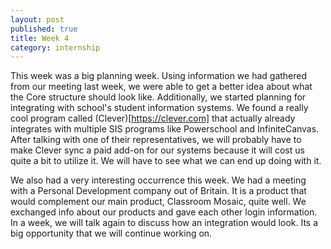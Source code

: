```yaml
---
layout: post
published: true
title: Week 4
category: internship
---
```


This week was a big planning week. Using information we had gathered from our meeting last week, we were able to get a better idea about what the Core structure should look like. Additionally, we started planning for integrating with school's student information systems. We found a really cool program called (Clever)[https://clever.com] that actually already integrates with multiple SIS programs like Powerschool and InfiniteCanvas. After talking with one of their representatives, we will probably have to make Clever sync a paid add-on for our systems because it will cost us quite a bit to utilize it. We will have to see what we can end up doing with it. 

We also had a very interesting occurrence this week. We had a meeting with a Personal Development company out of Britain. It is a product that would complement our main product, Classroom Mosaic, quite well. We exchanged info about our products and gave each other login information. In a week, we will talk again to discuss how an integration would look. Its a big opportunity that we will continue working on. 

